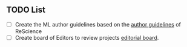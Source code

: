 TODO List
---

- [ ] Create the ML author guidelines based on the [author guidelines](https://rescience.github.io/write) of ReScience
- [ ] Create board of Editors to review projects [editorial board](https://rescience.github.io/board).
